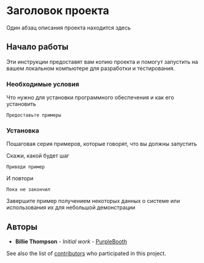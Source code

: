 # Заголовок проекта

Один абзац описания проекта находится здесь



## Начало работы

Эти инструкции предоставят вам копию проекта и помогут запустить на вашем локальном компьютере для разработки и тестирования.

### Необходимые условия

Что нужно для установки программного обеспечения и как его установить

```
Предоставьте примеры
```

### Установка

Пошаговая серия примеров, которые говорят, что вы должны запустить

Скажи, какой будет шаг

```
Приведи пример
```

И повтори

```
Пока не закончил
```

Завершите пример получением некоторых данных о системе или использования их для небольшой демонстрации

## Авторы

* **Billie Thompson** - *Initial work* - [PurpleBooth](https://github.com/PurpleBooth)

See also the list of [contributors](https://github.com/your/project/contributors) who participated in this project.
